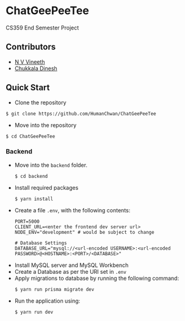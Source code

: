 # ChatGeePeeTee

CS359 End Semester Project

## Contributors
- [N V Vineeth](https://github.com/Gagalactis)
- [Chukkala Dinesh](https://github.com/HumanChwan)

## Quick Start
- Clone the repository
```console
$ git clone https://github.com/HumanChwan/ChatGeePeeTee
```
- Move into the repository
```console
$ cd ChatGeePeeTee
```

### Backend
- Move into the `backend` folder.
    ```console
    $ cd backend
    ```
- Install required packages
    ```console
    $ yarn install
    ```
- Create a file `.env`, with the following contents:
    ```env
    PORT=5000
    CLIENT_URL=<enter the frontend dev server url>
    NODE_ENV="development" # would be subject to change
    
    # Database Settings
    DATABASE_URL="mysql://<url-encoded USERNAME>:<url-encoded PASSWORD>@<HOSTNAME>:<PORT>/<DATABASE>"
    ```
- Install MySQL server and MySQL Workbench
- Create a Database as per the URI set in `.env`
- Apply migrations to database by running the following command:
    ```console
    $ yarn run prisma migrate dev
    ```
- Run the application using:
    ```console
    $ yarn run dev
    ```

